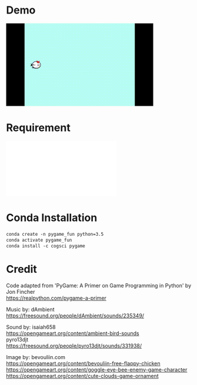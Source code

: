 # Demo
![demo](/capture/flying_n_crashing.gif)

# Requirement
![requirements.txt](/requirements.txt)

# Conda Installation   
```
conda create -n pygame_fun python=3.5
conda activate pygame_fun
conda install -c cogsci pygame
```

# Credit
Code adapted from 'PyGame: A Primer on Game Programming in Python' by Jon Fincher  
https://realpython.com/pygame-a-primer  

Music by: dAmbient  
https://freesound.org/people/dAmbient/sounds/235349/  

Sound by: 
isaiah658  
https://opengameart.org/content/ambient-bird-sounds  
pyro13djt  
https://freesound.org/people/pyro13djt/sounds/331938/  

Image by: bevouliin.com  
https://opengameart.org/content/bevouliin-free-flappy-chicken  
https://opengameart.org/content/goggle-eye-bee-enemy-game-character  
https://opengameart.org/content/cute-clouds-game-ornament  
